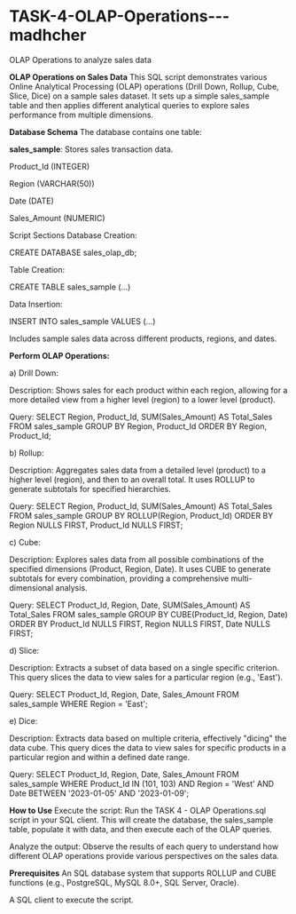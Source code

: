 # TASK-4-OLAP-Operations---madhcher
OLAP Operations to analyze sales data

**OLAP Operations on Sales Data**
This SQL script demonstrates various Online Analytical Processing (OLAP) operations (Drill Down, Rollup, Cube, Slice, Dice) on a sample sales dataset. It sets up a simple sales_sample table and then applies different analytical queries to explore sales performance from multiple dimensions.

**Database Schema**
The database contains one table:

**sales_sample**: Stores sales transaction data.

Product_Id (INTEGER)

Region (VARCHAR(50))

Date (DATE)

Sales_Amount (NUMERIC)

Script Sections
Database Creation:

CREATE DATABASE sales_olap_db;

Table Creation:

CREATE TABLE sales_sample (...)

Data Insertion:

INSERT INTO sales_sample VALUES (...)

Includes sample sales data across different products, regions, and dates.

**Perform OLAP Operations:**

a) Drill Down:

Description: Shows sales for each product within each region, allowing for a more detailed view from a higher level (region) to a lower level (product).

Query: SELECT Region, Product_Id, SUM(Sales_Amount) AS Total_Sales FROM sales_sample GROUP BY Region, Product_Id ORDER BY Region, Product_Id;

b) Rollup:

Description: Aggregates sales data from a detailed level (product) to a higher level (region), and then to an overall total. It uses ROLLUP to generate subtotals for specified hierarchies.

Query: SELECT Region, Product_Id, SUM(Sales_Amount) AS Total_Sales FROM sales_sample GROUP BY ROLLUP(Region, Product_Id) ORDER BY Region NULLS FIRST, Product_Id NULLS FIRST;

c) Cube:

Description: Explores sales data from all possible combinations of the specified dimensions (Product, Region, Date). It uses CUBE to generate subtotals for every combination, providing a comprehensive multi-dimensional analysis.

Query: SELECT Product_Id, Region, Date, SUM(Sales_Amount) AS Total_Sales FROM sales_sample GROUP BY CUBE(Product_Id, Region, Date) ORDER BY Product_Id NULLS FIRST, Region NULLS FIRST, Date NULLS FIRST;

d) Slice:

Description: Extracts a subset of data based on a single specific criterion. This query slices the data to view sales for a particular region (e.g., 'East').

Query: SELECT Product_Id, Region, Date, Sales_Amount FROM sales_sample WHERE Region = 'East';

e) Dice:

Description: Extracts data based on multiple criteria, effectively "dicing" the data cube. This query dices the data to view sales for specific products in a particular region and within a defined date range.

Query: SELECT Product_Id, Region, Date, Sales_Amount FROM sales_sample WHERE Product_Id IN (101, 103) AND Region = 'West' AND Date BETWEEN '2023-01-05' AND '2023-01-09';

**How to Use**
Execute the script: Run the TASK 4 - OLAP Operations.sql script in your SQL client. This will create the database, the sales_sample table, populate it with data, and then execute each of the OLAP queries.

Analyze the output: Observe the results of each query to understand how different OLAP operations provide various perspectives on the sales data.

**Prerequisites**
An SQL database system that supports ROLLUP and CUBE functions (e.g., PostgreSQL, MySQL 8.0+, SQL Server, Oracle).

A SQL client to execute the script.
